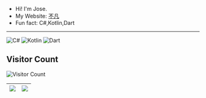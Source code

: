 - Hi! I'm Jose.
- My Website: [不凡](https://www.sondy.top/)
- Fun fact: C#,Kotlin,Dart

---

![C#](https://img.shields.io/badge/C%23-%239400D3) ![Kotlin](https://img.shields.io/badge/Kotlin-%23DCD0FF) ![Dart](https://img.shields.io/badge/Dart-%236495ED)


## Visitor Count
![Visitor Count](https://profile-counter.glitch.me/wleelw/count.svg)

|   <img src="https://github-readme-stats.vercel.app/api?username=wleelw&show_icons=true&hide_border=true&theme=chartreuse-dark" >   |   <img src="https://github-readme-stats.vercel.app/api?username=wleelw&show_icons=true&hide_border=true&theme=highcontrast" >   |
| ---- | ---- |

